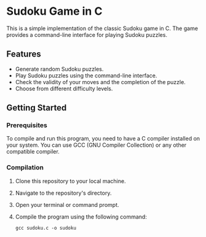 # Sudoku Game in C



This is a simple implementation of the classic Sudoku game in C. The game provides a command-line interface for playing Sudoku puzzles.

## Features

- Generate random Sudoku puzzles.
- Play Sudoku puzzles using the command-line interface.
- Check the validity of your moves and the completion of the puzzle.
- Choose from different difficulty levels.

## Getting Started

### Prerequisites

To compile and run this program, you need to have a C compiler installed on your system. You can use GCC (GNU Compiler Collection) or any other compatible compiler.

### Compilation

1. Clone this repository to your local machine.
2. Navigate to the repository's directory.
3. Open your terminal or command prompt.
4. Compile the program using the following command:

   ```shell
   gcc sudoku.c -o sudoku

